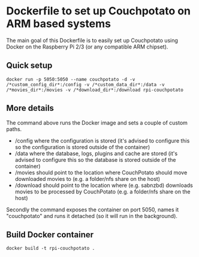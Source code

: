 # Dockerfile to set up Couchpotato on ARM based systems

The main goal of this Dockerfile is to easily set up Couchpotato using Docker on the Raspberry Pi 2/3 (or any compatible ARM chipset).

## Quick setup

`docker run -p 5050:5050 --name couchpotato -d -v /*custom_config_dir*:/config -v /*custom_data_dir*:/data -v /*movies_dir*:/movies -v /*download_dir*:/download rpi-couchpotato`

## More details

The command above runs the Docker image and sets a couple of custom paths.

* /config where the configuration is stored (it's advised to configure this so the configuration is stored outside of the container)
* /data where the database, logs, plugins and cache are stored (it's advised to configure this so the database is stored outside of the container)
* /movies should point to the location where CouchPotato should move downloaded movies to (e.g. a folder/nfs share on the host)
* /download should point to the location where (e.g. sabnzbd) downloads movies to be processed by CouchPotato (e.g. a folder/nfs share on the host)

Secondly the command exposes the container on port 5050, names it "couchpotato" and runs it detached (so it will run in the background).

## Build Docker container

`docker build -t rpi-couchpotato .`
